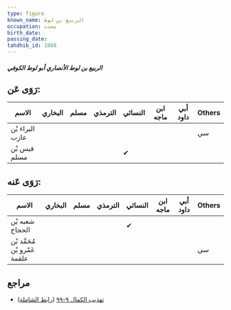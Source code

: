 ```yaml
---
type: figure
known_name: الربيع بن لوط
occupation: محدث
birth_date:
passing_date:
tahdhib_id: 1868
---
```

##### الربيع بن لوط الأنصاري أبو لوط الكوفي

## رَوَى عَن:
| الاسم           | البخاري | مسلم | الترمذي | النسائي | ابن ماجه | أبي داود | Others |
| --------------- | ------- | ---- | ------- | ------- | -------- | -------- | ------ |
| البراء بْن عازب |         |      |         |         |          |          | سي     |
| قيس بْن مسلم    |         |      |         | ✔       |          |          |        |
## رَوَى عَنه:
| الاسم                         | البخاري | مسلم | الترمذي | النسائي | ابن ماجه | أبي داود | Others |
| ----------------------------- | ------- | ---- | ------- | ------- | -------- | -------- | ------ |
| شعبه بْن الحجاج               |         |      |         | ✔       |          |          |        |
| مُحَمَّد بْن عَمْرو بْن علقمة |         |      |         |         |          |          | سي     |
## مراجع
- [تهذيب الكمال ٩-٩٩](obsidian://open?vault=Tahdhib-al-Kamal&file=Figures/١٨٦٨-الربيع%20بن%20لوط%20الأنصاري%20أبو%20لوط%20الكوفي) ([رابط الشاملة](https://shamela.ws/book/3722/4339))